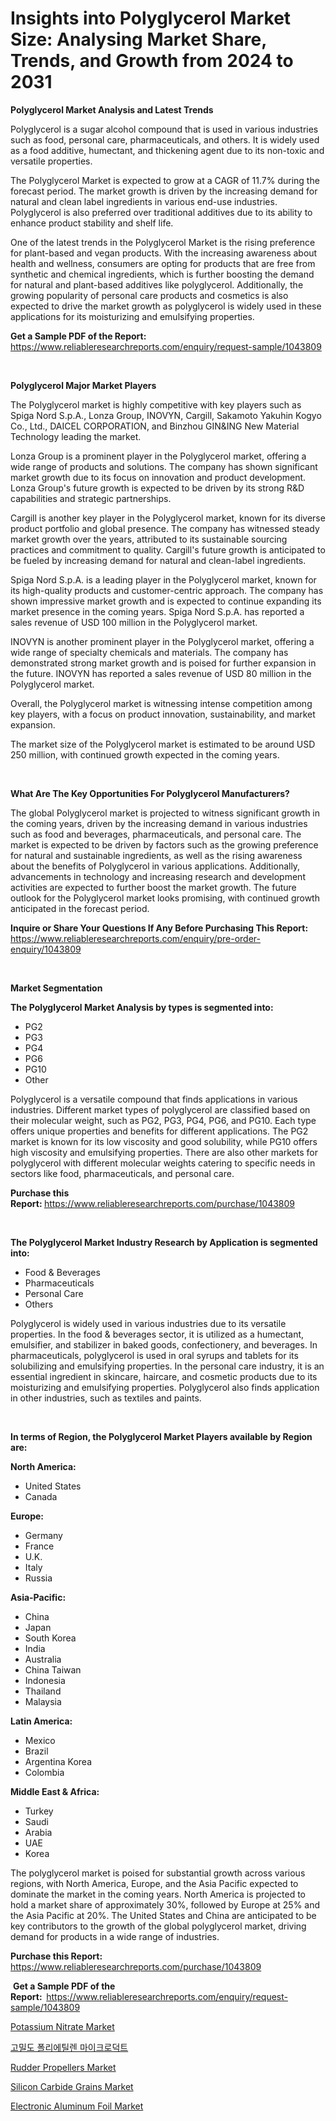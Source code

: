 <p><h1>Insights into Polyglycerol Market Size: Analysing Market Share, Trends, and Growth from 2024 to 2031</h1></p><p><strong>Polyglycerol Market Analysis and Latest Trends</strong></p>
<p><p>Polyglycerol is a sugar alcohol compound that is used in various industries such as food, personal care, pharmaceuticals, and others. It is widely used as a food additive, humectant, and thickening agent due to its non-toxic and versatile properties.</p><p>The Polyglycerol Market is expected to grow at a CAGR of 11.7% during the forecast period. The market growth is driven by the increasing demand for natural and clean label ingredients in various end-use industries. Polyglycerol is also preferred over traditional additives due to its ability to enhance product stability and shelf life.</p><p>One of the latest trends in the Polyglycerol Market is the rising preference for plant-based and vegan products. With the increasing awareness about health and wellness, consumers are opting for products that are free from synthetic and chemical ingredients, which is further boosting the demand for natural and plant-based additives like polyglycerol. Additionally, the growing popularity of personal care products and cosmetics is also expected to drive the market growth as polyglycerol is widely used in these applications for its moisturizing and emulsifying properties.</p></p>
<p><strong>Get a Sample PDF of the Report:&nbsp;</strong> <a href="https://www.reliableresearchreports.com/enquiry/request-sample/1043809">https://www.reliableresearchreports.com/enquiry/request-sample/1043809</a></p>
<p>&nbsp;</p>
<p><strong>Polyglycerol Major Market Players</strong></p>
<p><p>The Polyglycerol market is highly competitive with key players such as Spiga Nord S.p.A., Lonza Group, INOVYN, Cargill, Sakamoto Yakuhin Kogyo Co., Ltd., DAICEL CORPORATION, and Binzhou GIN&ING New Material Technology leading the market. </p><p>Lonza Group is a prominent player in the Polyglycerol market, offering a wide range of products and solutions. The company has shown significant market growth due to its focus on innovation and product development. Lonza Group's future growth is expected to be driven by its strong R&D capabilities and strategic partnerships.</p><p>Cargill is another key player in the Polyglycerol market, known for its diverse product portfolio and global presence. The company has witnessed steady market growth over the years, attributed to its sustainable sourcing practices and commitment to quality. Cargill's future growth is anticipated to be fueled by increasing demand for natural and clean-label ingredients.</p><p>Spiga Nord S.p.A. is a leading player in the Polyglycerol market, known for its high-quality products and customer-centric approach. The company has shown impressive market growth and is expected to continue expanding its market presence in the coming years. Spiga Nord S.p.A. has reported a sales revenue of USD 100 million in the Polyglycerol market.</p><p>INOVYN is another prominent player in the Polyglycerol market, offering a wide range of specialty chemicals and materials. The company has demonstrated strong market growth and is poised for further expansion in the future. INOVYN has reported a sales revenue of USD 80 million in the Polyglycerol market.</p><p>Overall, the Polyglycerol market is witnessing intense competition among key players, with a focus on product innovation, sustainability, and market expansion.</p><p>The market size of the Polyglycerol market is estimated to be around USD 250 million, with continued growth expected in the coming years.</p></p>
<p>&nbsp;</p>
<p><strong>What Are The Key Opportunities For Polyglycerol Manufacturers?</strong></p>
<p><p>The global Polyglycerol market is projected to witness significant growth in the coming years, driven by the increasing demand in various industries such as food and beverages, pharmaceuticals, and personal care. The market is expected to be driven by factors such as the growing preference for natural and sustainable ingredients, as well as the rising awareness about the benefits of Polyglycerol in various applications. Additionally, advancements in technology and increasing research and development activities are expected to further boost the market growth. The future outlook for the Polyglycerol market looks promising, with continued growth anticipated in the forecast period.</p></p>
<p><strong>Inquire or Share Your Questions If Any Before Purchasing This Report:</strong> <a href="https://www.reliableresearchreports.com/enquiry/pre-order-enquiry/1043809">https://www.reliableresearchreports.com/enquiry/pre-order-enquiry/1043809</a></p>
<p>&nbsp;</p>
<p><strong>Market Segmentation</strong></p>
<p><strong>The Polyglycerol Market Analysis by types is segmented into:</strong></p>
<p><ul><li>PG2</li><li>PG3</li><li>PG4</li><li>PG6</li><li>PG10</li><li>Other</li></ul></p>
<p><p>Polyglycerol is a versatile compound that finds applications in various industries. Different market types of polyglycerol are classified based on their molecular weight, such as PG2, PG3, PG4, PG6, and PG10. Each type offers unique properties and benefits for different applications. The PG2 market is known for its low viscosity and good solubility, while PG10 offers high viscosity and emulsifying properties. There are also other markets for polyglycerol with different molecular weights catering to specific needs in sectors like food, pharmaceuticals, and personal care.</p></p>
<p><strong>Purchase this Report:&nbsp;</strong><a href="https://www.reliableresearchreports.com/purchase/1043809">https://www.reliableresearchreports.com/purchase/1043809</a></p>
<p>&nbsp;</p>
<p><strong>The Polyglycerol Market Industry Research by Application is segmented into:</strong></p>
<p><ul><li>Food & Beverages</li><li>Pharmaceuticals</li><li>Personal Care</li><li>Others</li></ul></p>
<p><p>Polyglycerol is widely used in various industries due to its versatile properties. In the food & beverages sector, it is utilized as a humectant, emulsifier, and stabilizer in baked goods, confectionery, and beverages. In pharmaceuticals, polyglycerol is used in oral syrups and tablets for its solubilizing and emulsifying properties. In the personal care industry, it is an essential ingredient in skincare, haircare, and cosmetic products due to its moisturizing and emulsifying properties. Polyglycerol also finds application in other industries, such as textiles and paints.</p></p>
<p>&nbsp;</p>
<p><strong>In terms of Region, the Polyglycerol Market Players available by Region are:</strong></p>
<p>
    <p> <strong> North America: </strong>
        <ul>
            <li>United States</li>
            <li>Canada</li>
        </ul>
        </p> 
    <p> <strong> Europe: </strong>
        <ul>
            <li>Germany</li>
            <li>France</li>
            <li>U.K.</li>
            <li>Italy</li>
            <li>Russia</li>
        </ul>
        </p> 
    <p> <strong> Asia-Pacific: </strong>
        <ul>
            <li>China</li>
            <li>Japan</li>
            <li>South Korea</li>
            <li>India</li>
            <li>Australia</li>
            <li>China Taiwan</li>
            <li>Indonesia</li>
            <li>Thailand</li>
            <li>Malaysia</li>
        </ul>
        </p> 
    <p> <strong> Latin America: </strong>
        <ul>
            <li>Mexico</li>
            <li>Brazil</li>
            <li>Argentina Korea</li>
            <li>Colombia</li>
        </ul>
        </p> 
    <p> <strong> Middle East & Africa: </strong>
        <ul>
            <li>Turkey</li>
            <li>Saudi</li>
            <li>Arabia</li>
            <li>UAE</li>
            <li>Korea</li>
        </ul>
    </p>
    </p>
<p><p>The polyglycerol market is poised for substantial growth across various regions, with North America, Europe, and the Asia Pacific expected to dominate the market in the coming years. North America is projected to hold a market share of approximately 30%, followed by Europe at 25% and the Asia Pacific at 20%. The United States and China are anticipated to be key contributors to the growth of the global polyglycerol market, driving demand for products in a wide range of industries.</p></p>
<p><strong>Purchase this Report: </strong><a href="https://www.reliableresearchreports.com/purchase/1043809">https://www.reliableresearchreports.com/purchase/1043809</a></p>
<p>&nbsp;<strong>Get a Sample PDF of the Report:&nbsp;&nbsp;</strong><a href="https://www.reliableresearchreports.com/enquiry/request-sample/1043809">https://www.reliableresearchreports.com/enquiry/request-sample/1043809</a></p>
<p><strong></strong></p>
<p><p><a href="https://github.com/Whitneyboyettebo9kiw7yr13/Market-Research-Report-List-1/blob/main/potassium-nitrate-market.md">Potassium Nitrate Market</a></p><p><a href="https://medium.com/@zolajenkins98/hdpe-%EB%A7%88%EC%9D%B4%ED%81%AC%EB%A1%9C%EB%8D%95%ED%8A%B8-%EC%8B%9C%EC%9E%A5-%EA%B7%9C%EB%AA%A8%EB%8A%94-%EA%B8%80%EB%A1%9C%EB%B2%8C-%EC%82%B0%EC%97%85%EC%97%90%EC%84%9C-%EC%B5%9C%EA%B3%A0%EC%9D%98-%EB%A7%88%EC%BC%80%ED%8C%85-%EC%B1%84%EB%84%90%EC%9D%84-%EB%B3%B4%EC%97%AC%EC%A4%8D%EB%8B%88%EB%8B%A4-afef12a4d5f2">고밀도 폴리에틸렌 마이크로덕트</a></p><p><a href="https://issuu.com/reportprime-2/docs/rudder-propellers-market-size-2030.pptx">Rudder Propellers Market</a></p><p><a href="https://issuu.com/reportprime-2/docs/silicon-carbide-grains-market-size-2030.pptx">Silicon Carbide Grains Market</a></p><p><a href="https://github.com/sonuprakash1/Market-Research-Report-List-1/blob/main/electronic-aluminum-foil-market.md">Electronic Aluminum Foil Market</a></p></p>